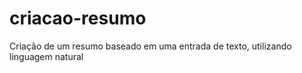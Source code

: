 # criacao-resumo
Criação de um resumo baseado em uma entrada de texto, utilizando linguagem natural
